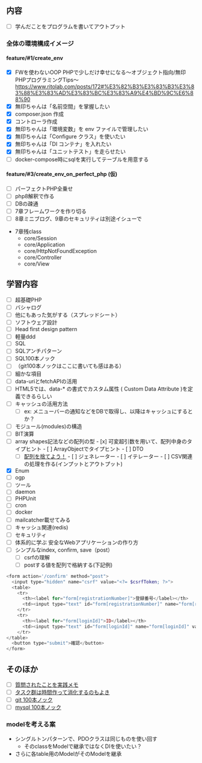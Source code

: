 ## 内容
- [ ]  学んだことをプログラムを書いてアウトプット

### 全体の環境構成イメージ
#### feature/#1/create_env
- [x]  FWを使わないOOP PHPで少しだけ幸せになる〜オブジェクト指向/無印PHPプログラミングTips〜
    https://www.ritolab.com/posts/172#%E3%82%B3%E3%83%B3%E3%83%88%E3%83%AD%E3%83%BC%E3%83%A9%E4%BD%9C%E6%88%90
  - [x]  無印ちゃんは「名前空間」を掌握したい
  - [x]  composer.json 作成
  - [x]  コントローラ作成
  - [x]  無印ちゃんは「環境変数」を env ファイルで管理したい
  - [x]  無印ちゃんは「Configure クラス」を使いたい
  - [x]  無印ちゃんは「DI コンテナ」を入れたい
  - [x]  無印ちゃんは「ユニットテスト」を走らせたい
- [ ]  docker-compose時にsqlを実行してテーブルを用意する

#### feature/#3/create_env_on_perfect_php (仮)
- [ ]  パーフェクトPHP全乗せ
  - [ ]  php8解釈で作る
  - [ ]  DBの疎通
  - [ ]  7章フレームワークを作り切る
  - [ ]  8章ミニブログ、9章のセキュリティは別途イシューで
- 7章残class
  - core/Session
  - core/Application
  - core/HttpNotFoundException
  - core/Controller
  - core/View

## 学習内容
- [ ]  超基礎PHP
  - [ ]  バシャログ
  - [ ]  他にもあった気がする（スプレッドシート）
- [ ]  ソフトウェア設計
  - [ ]  Head first design pattern
  - [ ]  軽量ddd
- [ ]  SQL
  - [ ]  SQLアンチパターン
  - [ ]  SQL100本ノック
  - [ ]  （git100本ノックはここに書いても感はある）
- [ ]  細かな項目
  - [ ] data-uriとfetchAPIの活用
  - [ ] HTML5では、data-* の書式でカスタム属性 ( Custom Data Attribute )を定義できるらしい
  - [ ] キャッシュの活用方法
    - [ ] ex: メニューバーの通知などをDBで取得し、以降はキャッシュにするとか？
  - [ ] モジュール(modules)の構造 
  - [ ]  BIT演算
  - [ ]  array shapes記法などの配列の型
    - [x]  可変超引数を用いて、配列中身のタイプヒント
    - [ ]  ArrayObjectでタイプヒント
    - [ ]  DTO
      - [ ] [配列を捨てよう！](https://speakerdeck.com/uzulla/throw-away-all-php-array-now?slide=46)
    - [ ] ジェネレーター
    - [ ] イテレーター
    - [ ] CSV関連の処理を作る(インプットとアウトプット)
  - [x] Enum
  - [ ] ogp
- [ ]  ツール
  - [ ] daemon
  - [ ]  PHPUnit
  - [ ]  cron
- [ ]  docker
  - [ ]  mailcatcher載せてみる
  - [ ]  キャッシュ関連(redis)
- [ ]  セキュリティ
  - [ ]  体系的に学ぶ 安全なWebアプリケーションの作り方
  - [ ] シンプルなindex, confirm, save（post）
    - [ ] csrfの理解
    - [ ] postする値を配列で格納する(下記例)

```php
<form action='/confirm' method="post">
  <input type="hidden" name="csrf" value="<?= $csrfToken; ?>">
  <table>
    <tr>
      <th><label for="form[registrationNumber]">登録番号</label></th>
      <td><input type="text" id="form[registrationNumber]" name="form[registrationNumber]" value="<?= $attributes['registrationNumber'] ?? '' ?>"></td>
    </tr>
    <tr>
      <th><label for="form[loginId]">ID</label></th>
      <td><input type="text" id="form[loginId]" name="form[loginId]" value="<?= $attributes['loginId'] ?? '' ?>"></td>
    </tr>
</table>
  <button type="submit">確認</button>
</form>
```

## そのほか
- [ ]  [質問されたことを実践メモ](https://docs.google.com/spreadsheets/d/1g8SDqkLkDOcW66t0IXxamGLy_yV_lqq-ghzukjVk64/edit#gid=0)
- [ ]  [タスク群は時間作って消化するのもよき](https://docs.google.com/spreadsheets/d/1WIR4vQxEMOXrPJ3PWPmqJyNMYYOWu_7jIl7-0qJ9GA/edit#gid=0)
- [ ]  [git 100本ノック](https://qiita.com/ueki05/items/5c233773e3186989bfd3)
- [ ]  [mysql 100本ノック](https://qiita.com/Ryo-Nakano/items/8961c956babaf0976b4a)

### modelを考える案
- シングルトンパターンで、PDOクラスは同じものを使い回す
  - そのclassをModelで継承ではなくDIを使いたい？
- さらに各table用のModelがそのModelを継承

